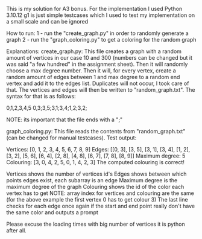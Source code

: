 This is my solution for A3 bonus.
For the implementation I used Python 3.10.12
g1 is just simple testcases which I used to test my implementation on a small scale and can be ignored

How to run:
1 - run the "create_graph.py" in order to randomly generate a graph
2 - run the "graph_coloring.py" to get a coloring for the random graph

Explanations:
create_graph.py: This file creates a graph with a random amount of vertices in our case 10 and 300 (numbers can be changed but it was said "a few hundred" in the assignment sheet). Then it will randomly choose a max degree number. Then it will, for every vertex, create a random amount of edges between 1 and max degree to a random end vertex and add it to the edges list. Duplicates will not occur, I took care of that. The vertices and edges will then be written to "random_graph.txt".
The syntax for that is as follows:

0,1,2,3,4,5
0,3;3,5;3,1;3,4;1,2;3,2;

NOTE: its important that the file ends with a ";"


graph_coloring.py: This file reads the contents from "random_graph.txt" (can be changed for manual testcases).
Test output:

Vertices:  [0, 1, 2, 3, 4, 5, 6, 7, 8, 9]
Edges:  [[0, 3], [3, 5], [3, 1], [3, 4], [1, 2], [3, 2], [5, 6], [6, 4], [2, 8], [4, 8], [6, 7], [7, 8], [8, 9]]
Maximum degree:  5
Colouring:  [3, 0, 4, 2, 5, 0, 1, 4, 2, 3]
The computed colouring is correct!

Vertices shows the number of vertices id's
Edges shows between which points edges exist, each subarray is an edge
Maximum degree is the maximum degree of the graph
Colouring shows the id of the color each vertex has to get
NOTE: array index for vertices and colouring are the same (for the above example the first vertex 0 has to get colour 3)
The last line checks for each edge once again if the start and end point really don't have the same color and outputs a prompt

Please excuse the loading times with big number of vertices it is python after all.